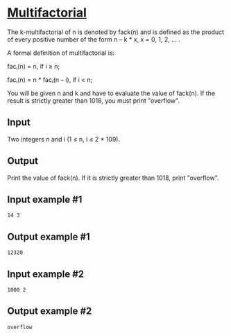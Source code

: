 # [Multifactorial](https://www.e-olymp.com/en/problems/1214)
The k-multifactorial of n is denoted by fack(n) and is defined as the product of every positive number of the form n – k * x, x = 0, 1, 2, … .

A formal definition of multifactorial is:

facᵢ(n) = n, if i ≥ n;

facᵢ(n) = n * facᵢ(n – i), if i < n;

You will be given n and k and have to evaluate the value of fack(n). If the result is strictly greater than 1018, you must print "overflow".

## Input
Two integers n and i (1 ≤ n, i ≤ 2 * 109).

## Output
Print the value of fack(n). If it is strictly greater than 1018, print "overflow".

## Input example #1
```
14 3
```

## Output example #1
```
12320
```

## Input example #2
```
1000 2
```

## Output example #2
```
overflow
```

